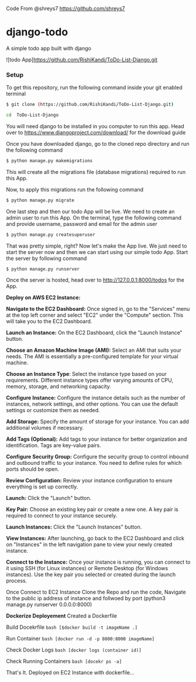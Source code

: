 Code From @shreys7 https://github.com/shreys7
# django-todo
A simple todo app built with django

![todo App]https://github.com/RishiKandi/ToDo-List-Django.git
### Setup
To get this repository, run the following command inside your git enabled terminal
```bash
$ git clone (https://github.com/RishiKandi/ToDo-List-Django.git)

cd  ToDo-List-Django
```
You will need django to be installed in you computer to run this app. Head over to https://www.djangoproject.com/download/ for the download guide

Once you have downloaded django, go to the cloned repo directory and run the following command

```bash
$ python manage.py makemigrations
```

This will create all the migrations file (database migrations) required to run this App.

Now, to apply this migrations run the following command
```bash
$ python manage.py migrate
```

One last step and then our todo App will be live. We need to create an admin user to run this App. On the terminal, type the following command and provide username, password and email for the admin user
```bash
$ python manage.py createsuperuser
```

That was pretty simple, right? Now let's make the App live. We just need to start the server now and then we can start using our simple todo App. Start the server by following command

```bash
$ python manage.py runserver
```

Once the server is hosted, head over to http://127.0.0.1:8000/todos for the App.

**Deploy on AWS EC2 Instance:**

**Navigate to the EC2 Dashboard:**
Once signed in, go to the "Services" menu at the top left corner and select "EC2" under the "Compute" section. This will take you to the EC2 Dashboard.

**Launch an Instance:**
On the EC2 Dashboard, click the "Launch Instance" button.

**Choose an Amazon Machine Image (AMI):**
Select an AMI that suits your needs. The AMI is essentially a pre-configured template for your virtual machine.

**Choose an Instance Type**:
Select the instance type based on your requirements. Different instance types offer varying amounts of CPU, memory, storage, and networking capacity.

**Configure Instance:**
Configure the instance details such as the number of instances, network settings, and other options. You can use the default settings or customize them as needed.

**Add Storage:**
Specify the amount of storage for your instance. You can add additional volumes if necessary.

**Add Tags (Optional):**
Add tags to your instance for better organization and identification. Tags are key-value pairs.

**Configure Security Group:**
Configure the security group to control inbound and outbound traffic to your instance. You need to define rules for which ports should be open.

**Review Configuration:**
Review your instance configuration to ensure everything is set up correctly.

**Launch:**
Click the "Launch" button.

**Key Pair:**
Choose an existing key pair or create a new one. A key pair is required to connect to your instance securely.

**Launch Instances:**
Click the "Launch Instances" button.

**View Instances:**
After launching, go back to the EC2 Dashboard and click on "Instances" in the left navigation pane to view your newly created instance.

**Connect to the Instance:**
Once your instance is running, you can connect to it using SSH (for Linux instances) or Remote Desktop (for Windows instances). Use the key pair you selected or created during the launch process.

Once Connect to EC2 Instance Clone the Repo and run the code, Navigate to the public ip address of instance and follwoed by port
(python3 manage.py runserver 0.0.0.0:8000)

**Dockerize Deployement**
Created a Dockerfile
 
Build Docekrfile 
```bash [$docker build -t imageName .]```


Run Container
```bash [docker run -d -p 8000:8000 imageName]```


Check Docker Logs
```bash [docker logs (container id)]```


Check Running Containers
```bash [docekr ps -a]```


That's It. Deployed on EC2 Instance with dockerfile...
